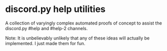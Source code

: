 # discord.py help utilities

A collection of varyingly complex automated proofs of concept to assist the discord.py #help and #help-2 channels.

Note: It is unbelievably unlikely that any of these ideas will actually be implemented. I just made them for fun. 

